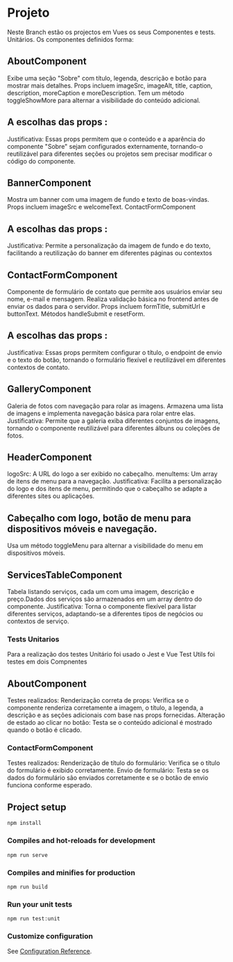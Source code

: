 # Projeto
Neste Branch estão os projectos em Vues os seus Componentes e tests. Unitários.
Os componentes definidos forma: 

## AboutComponent
Exibe uma seção "Sobre" com título, legenda, descrição e botão para mostrar mais detalhes.
Props incluem imageSrc, imageAlt, title, caption, description, moreCaption e moreDescription.
Tem um método toggleShowMore para alternar a visibilidade do conteúdo adicional.
## A escolhas das props : 
Justificativa: Essas props permitem que o conteúdo e a aparência do componente "Sobre" sejam configurados externamente, 
tornando-o reutilizável para diferentes seções ou projetos sem precisar modificar o código do componente.

## BannerComponent
Mostra um banner com uma imagem de fundo e texto de boas-vindas.
Props incluem imageSrc e welcomeText.
ContactFormComponent
## A escolhas das props : 
Justificativa: Permite a personalização da imagem de fundo e do texto, facilitando a reutilização do banner em diferentes páginas ou contextos

## ContactFormComponent
Componente de formulário de contato que permite aos usuários enviar seu nome, e-mail e mensagem.
Realiza validação básica no frontend antes de enviar os dados para o servidor.
Props incluem formTitle, submitUrl e buttonText.
Métodos handleSubmit e resetForm.

## A escolhas das props : 
Justificativa: Essas props permitem configurar o título, o endpoint de envio e o texto do botão, tornando o formulário flexível e reutilizável em diferentes contextos de contato.

## GalleryComponent
Galeria de fotos com navegação para rolar as imagens.
Armazena uma lista de imagens e implementa navegação básica para rolar entre elas.
Justificativa: Permite que a galeria exiba diferentes conjuntos de imagens, tornando o componente reutilizável para diferentes álbuns ou coleções de fotos.

## HeaderComponent
logoSrc: A URL do logo a ser exibido no cabeçalho.
menuItems: Um array de itens de menu para a navegação.
Justificativa: Facilita a personalização do logo e dos itens de menu, permitindo que o cabeçalho se adapte a diferentes sites ou aplicações.

## Cabeçalho com logo, botão de menu para dispositivos móveis e navegação.
Usa um método toggleMenu para alternar a visibilidade do menu em dispositivos móveis.

## ServicesTableComponent
Tabela listando serviços, cada um com uma imagem, descrição e preço.Dados dos serviços são armazenados em um array dentro do componente.
Justificativa: Torna o componente flexível para listar diferentes serviços, adaptando-se a diferentes tipos de negócios ou contextos de serviço.

### Tests Unitarios 
Para a realização dos testes Unitário foi usado o Jest e Vue Test Utils foi testes em dois Compnentes 
## AboutComponent
Testes realizados:
Renderização correta de props: Verifica se o componente renderiza corretamente a imagem, o título, a legenda, a descrição e as seções adicionais com base nas props fornecidas.
Alteração de estado ao clicar no botão: Testa se o conteúdo adicional é mostrado quando o botão é clicado.

### ContactFormComponent
Testes realizados:
Renderização de título do formulário: Verifica se o título do formulário é exibido corretamente.
Envio de formulário: Testa se os dados do formulário são enviados corretamente e se o botão de envio funciona conforme esperado.

## Project setup
```
npm install
```

### Compiles and hot-reloads for development
```
npm run serve
```

### Compiles and minifies for production
```
npm run build
```

### Run your unit tests
```
npm run test:unit
```

### Customize configuration
See [Configuration Reference](https://cli.vuejs.org/config/).
